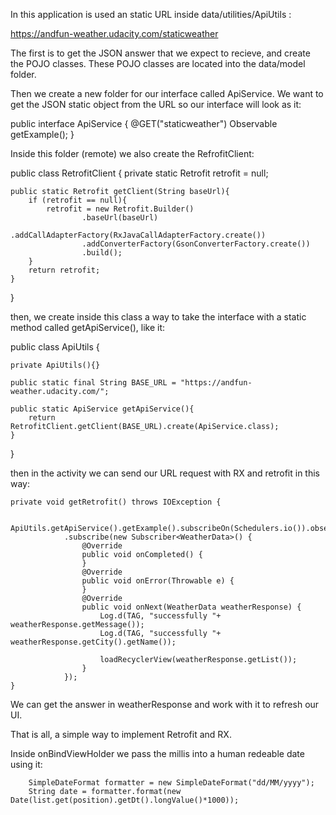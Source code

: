 In this application is used an static URL inside data/utilities/ApiUtils :

https://andfun-weather.udacity.com/staticweather

The first is to get the JSON answer that we expect to recieve, and create the POJO classes. These POJO classes are located into the data/model folder.

Then we create a new folder for our interface called ApiService. We want to get the JSON static object from the URL so our interface will look as it:

public interface ApiService {
    @GET("staticweather")
    Observable<WeatherData> getExample();
}

Inside this folder (remote) we also create the RefrofitClient:

public class RetrofitClient {
    private static Retrofit retrofit = null;

    public static Retrofit getClient(String baseUrl){
        if (retrofit == null){
            retrofit = new Retrofit.Builder()
                    .baseUrl(baseUrl)
                    .addCallAdapterFactory(RxJavaCallAdapterFactory.create())
                    .addConverterFactory(GsonConverterFactory.create())
                    .build();
        }
        return retrofit;
    }
}

then, we create inside this class a way to take the interface with a static method called getApiService(), like it:

public class ApiUtils {

    private ApiUtils(){}

    public static final String BASE_URL = "https://andfun-weather.udacity.com/";

    public static ApiService getApiService(){
        return  RetrofitClient.getClient(BASE_URL).create(ApiService.class);
    }
}

then in the activity we can send our URL request with RX and retrofit in this way:

    private void getRetrofit() throws IOException {

        ApiUtils.getApiService().getExample().subscribeOn(Schedulers.io()).observeOn(AndroidSchedulers.mainThread())
                .subscribe(new Subscriber<WeatherData>() {
                    @Override
                    public void onCompleted() {
                    }
                    @Override
                    public void onError(Throwable e) {
                    }
                    @Override
                    public void onNext(WeatherData weatherResponse) {
                        Log.d(TAG, "successfully "+ weatherResponse.getMessage());
                        Log.d(TAG, "successfully "+ weatherResponse.getCity().getName());

                        loadRecyclerView(weatherResponse.getList());
                    }
                });
    }

We can get the answer in weatherResponse and work with it to refresh our UI.

That is all, a simple way to implement Retrofit and RX.

Inside onBindViewHolder we pass the millis into a human redeable date using it:

        SimpleDateFormat formatter = new SimpleDateFormat("dd/MM/yyyy");
        String date = formatter.format(new Date(list.get(position).getDt().longValue()*1000));

    
    

